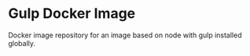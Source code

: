 Gulp Docker Image
===================

Docker image repository for an image based on node with gulp installed globally.
